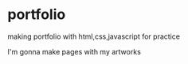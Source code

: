 # portfolio

making portfolio with html,css,javascript for practice

I'm gonna make pages with my artworks
